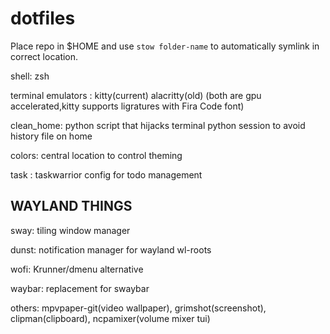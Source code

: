 # dotfiles

Place repo in $HOME and use `stow folder-name` to automatically symlink in correct location. 



shell: zsh

terminal emulators : kitty(current) alacritty(old) (both are gpu accelerated,kitty supports ligratures with Fira Code font)

clean_home: python script that hijacks terminal python session to avoid history file on home

colors: central location to control theming

task : taskwarrior config for todo management


## WAYLAND THINGS

sway: tiling window manager

dunst: notification manager for wayland wl-roots

wofi: Krunner/dmenu alternative 

waybar: replacement for swaybar

others: mpvpaper-git(video wallpaper), grimshot(screenshot), clipman(clipboard), ncpamixer(volume mixer tui) 
